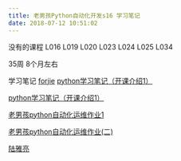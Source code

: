 ```yaml
---
title: 老男孩Python自动化开发s16 学习笔记
date: 2018-07-12 10:51:02
---
```

没有的课程
L016
L019
L020
L023
L024
L025
L034

35周 8个月左右

学习笔记
[forjie](http://www.cnblogs.com/52forjie/)
[python学习笔记（开课介绍1）](http://blog.51cto.com/zoucuo/1883734)

[python学习笔记（开课介绍1）](http://blog.51cto.com/zoucuo/1883734)

[老男孩python自动化运维作业1](https://www.bbsmax.com/A/kjdwA0n6JN/)

[老男孩python自动化运维作业(二)](http://qkxue.net/info/45155/python)

[陆雅亮](http://www.cnblogs.com/cyalu/)